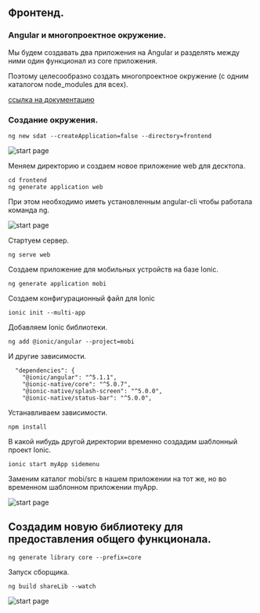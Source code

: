 ## Фронтенд. 

### Angular и многопроектное окружение.

Мы будем создавать два приложения на Angular и разделять между ними один функционал из core приложения.

Поэтому целесообразно создать многопроектное окружение (с одним каталогом node_modules для всех).

[ссылка на документацию](https://github.com/ionic-team/ionic-cli/wiki/Angular-Monorepo)

### Создание окружения.

    ng new sdat --createApplication=false --directory=frontend

![start page]({path-to-subject}/images/1.png)


Меняем директорию и создаем новое приложение web для десктопа.

    cd frontend
    ng generate application web

При этом необходимо иметь установленным angular-cli чтобы работала команда ng.

![start page]({path-to-subject}/images/2.png)
    
Стартуем сервер.

    ng serve web

Создаем приложение для мобильных устройств на базе Ionic.

    ng generate application mobi

Создаем конфигурационный файл для Ionic

    ionic init --multi-app

Добавляем Ionic библиотеки.

    ng add @ionic/angular --project=mobi

И другие зависимости.

      "dependencies": {
        "@ionic/angular": "^5.1.1",
        "@ionic-native/core": "^5.0.7",
        "@ionic-native/splash-screen": "^5.0.0",
        "@ionic-native/status-bar": "^5.0.0",

Устанавливаем зависимости.

    npm install

В какой нибудь другой директории временно создадим шаблонный проект Ionic.

    ionic start myApp sidemenu

Заменим каталог mobi/src в нашем приложении  на тот же, но во временном шаблонном приложении myApp.

![start page]({path-to-subject}/images/3.png)


## Создадим новую библиотеку для предоставления общего функционала.


    ng generate library core --prefix=core

Запуск сборщика.
    
    ng build shareLib --watch


![start page]({path-to-subject}/images/4.png)


    
      
